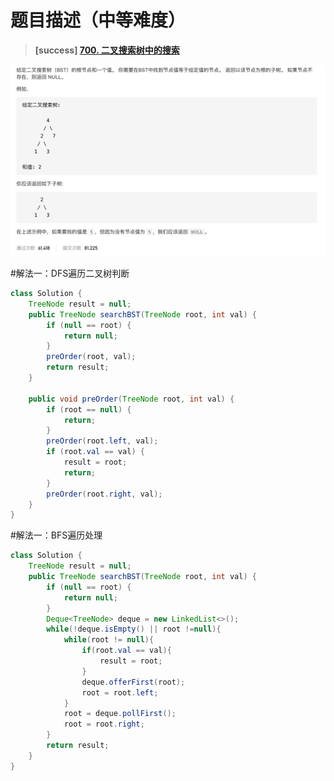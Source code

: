 #  **题目描述（中等难度）**

> **[success] [700. 二叉搜索树中的搜索](https://leetcode-cn.com/problems/search-in-a-binary-search-tree/)**

![](../image/700.png)


#解法一：DFS遍历二叉树判断
```java
class Solution {
    TreeNode result = null;
    public TreeNode searchBST(TreeNode root, int val) {
        if (null == root) {
            return null;
        }
        preOrder(root, val);
        return result;
    }

    public void preOrder(TreeNode root, int val) {
        if (root == null) {
            return;
        }
        preOrder(root.left, val);
        if (root.val == val) {
            result = root;
            return;
        }
        preOrder(root.right, val);
    }
}
```

#解法一：BFS遍历处理

```java
class Solution {
    TreeNode result = null;
    public TreeNode searchBST(TreeNode root, int val) {
        if (null == root) {
            return null;
        }
        Deque<TreeNode> deque = new LinkedList<>();
        while(!deque.isEmpty() || root !=null){
            while(root != null){
                if(root.val == val){
                    result = root;
                }
                deque.offerFirst(root);
                root = root.left;
            }
            root = deque.pollFirst();
            root = root.right;
        }
        return result;
    }
}
```

